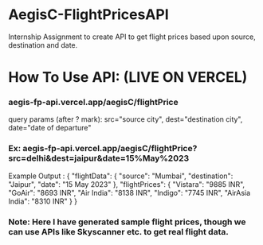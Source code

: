 # AegisC-FlightPricesAPI
Internship Assignment to create API to get flight prices based upon source, destination and date.

<h1>How To Use API: (LIVE ON VERCEL)</h1>
<h3>aegis-fp-api.vercel.app/aegisC/flightPrice</h3>
<p>query params (after ? mark): src="source city", dest="destination city", date="date of departure"<p>
<h3>Ex: aegis-fp-api.vercel.app/aegisC/flightPrice?src=delhi&dest=jaipur&date=15%May%2023</h3>
Example Output : {
    "flightData": {
        "source": "Mumbai",
        "destination": "Jaipur",
        "date": "15 May 2023"
    },
    "flightPrices": {
        "Vistara": "9885 INR",
        "GoAir": "8693 INR",
        "Air India": "8138 INR",
        "Indigo": "7745 INR",
        "AirAsia India": "8310 INR"
    }
}

<h3>Note: Here I have generated sample flight prices, though we can use APIs like Skyscanner etc. to get real flight data.</h3>
